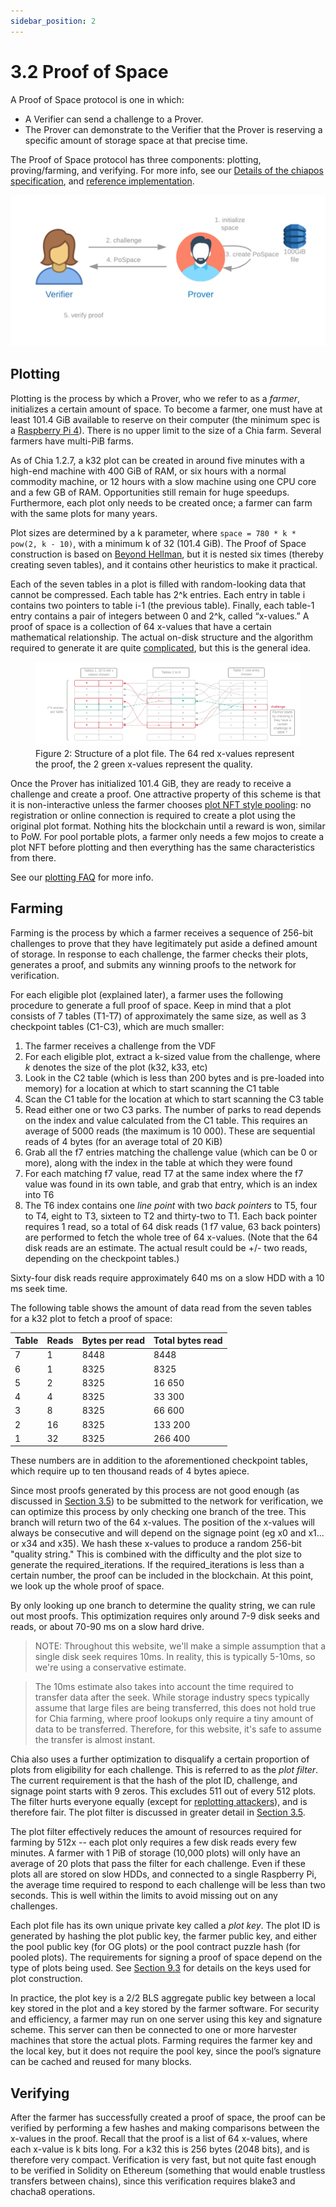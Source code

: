 ```yaml
---
sidebar_position: 2
---
```


# 3.2 Proof of Space

A Proof of Space protocol is one in which:
* A Verifier can send a challenge to a Prover.
* The Prover can demonstrate to the Verifier that the Prover is reserving a specific amount of storage space at that precise time.

The Proof of Space protocol has three components: plotting, proving/farming, and verifying. For more info, see our [Details of the chiapos specification](https://www.chia.net/assets/Chia_Proof_of_Space_Construction_v1.1.pdf), and [reference implementation](https://github.com/Chia-Network/chiapos).

![chia-architecture](/img/pospace.png)

## Plotting
Plotting is the process by which a Prover, who we refer to as a _farmer_, initializes a certain amount of space. To become a farmer, one must have at least 101.4 GiB available to reserve on their computer (the minimum spec is a [Raspberry Pi 4](https://github.com/Chia-Network/chia-blockchain/wiki/Raspberry-Pi "Running Chia on a Raspberry Pi 4")). There is no upper limit to the size of a Chia farm. Several farmers have multi-PiB farms.

As of Chia 1.2.7, a k32 plot can be created in around five minutes with a high-end machine with 400 GiB of RAM, or six hours with a normal commodity machine, or 12 hours with a slow machine using one CPU core and a few GB of RAM. Opportunities still remain for huge speedups. Furthermore, each plot only needs to be created once; a farmer can farm with the same plots for many years.

Plot sizes are determined by a k parameter, where `space = 780 * k * pow(2, k - 10)`, with a minimum k of 32 (101.4 GiB). The Proof of Space construction is based on [Beyond Hellman](https://eprint.iacr.org/2017/893.pdf "Beyond Hellman's Time-Memory Trade Offs with Applications to Proofs of Space"), but it is nested six times (thereby creating seven tables), and it contains other heuristics to make it practical.

Each of the seven tables in a plot is filled with random-looking data that cannot be compressed. Each table has 2^k entries. Each entry in table i contains two pointers to table i-1 (the previous table). Finally, each table-1 entry contains a pair of integers between 0 and 2^k, called “x-values.” A proof of space is a collection of 64 x-values that have a certain mathematical relationship. The actual on-disk structure and the algorithm required to generate it are quite [complicated](https://www.chia.net/assets/Chia_Proof_of_Space_Construction_v1.1.pdf), but this is the general idea.

<figure>
<img src="/img/plot.png" alt="drawing"/>
<figcaption>
Figure 2: Structure of a plot file. The 64 red x-values represent the proof, the 2 green x-values represent the quality.
</figcaption>
</figure>

Once the Prover has initialized 101.4 GiB, they are ready to receive a challenge and create a proof. One attractive property of this scheme is that it is non-interactive unless the farmer chooses [plot NFT style pooling](/docs/02architecture/p2p-system#pools): no registration or online connection is required to create a plot using the original plot format. Nothing hits the blockchain until a reward is won, similar to PoW. For pool portable plots, a farmer only needs a few mojos to create a plot NFT before plotting and then everything has the same characteristics from there.

See our [plotting FAQ](https://github.com/Chia-Network/chia-blockchain/wiki/FAQ#plotting "Chia plotting FAQ") for more info.

## Farming
Farming is the process by which a farmer receives a sequence of 256-bit challenges to prove that they have legitimately put aside a defined amount of storage. In response to each challenge, the farmer checks their plots, generates a proof, and submits any winning proofs to the network for verification.

For each eligible plot (explained later), a farmer uses the following procedure to generate a full proof of space. Keep in mind that a plot consists of 7 tables (T1-T7) of approximately the same size, as well as 3 checkpoint tables (C1-C3), which are much smaller:
1. The farmer receives a challenge from the VDF
2. For each eligible plot, extract a k-sized value from the challenge, where _k_ denotes the size of the plot (k32, k33, etc)
3. Look in the C2 table (which is less than 200 bytes and is pre-loaded into memory) for a location at which to start scanning the C1 table
4. Scan the C1 table for the location at which to start scanning the C3 table
5. Read either one or two C3 parks. The number of parks to read depends on the index and value calculated from the C1 table. This requires an average of 5000 reads (the maximum is 10 000). These are sequential reads of 4 bytes (for an average total of 20 KiB)
6. Grab all the f7 entries matching the challenge value (which can be 0 or more), along with the index in the table at which they were found
7. For each matching f7 value, read T7 at the same index where the f7 value was found in its own table, and grab that entry, which is an index into T6
8. The T6 index contains one _line point_ with two _back pointers_ to T5, four to T4, eight to T3, sixteen to T2 and thirty-two to T1. Each back pointer requires 1 read, so a total of 64 disk reads (1 f7 value, 63 back pointers) are performed to fetch the whole tree of 64 x-values. (Note that the 64 disk reads are an estimate. The actual result could be +/- two reads, depending on the checkpoint tables.)

Sixty-four disk reads require approximately 640 ms on a slow HDD with a 10 ms seek time.

The following table shows the amount of data read from the seven tables for a k32 plot to fetch a proof of space:

Table | Reads | Bytes per read | Total bytes read
------|-------|----------------|-----------------
7     | 1     | 8448           | 8448
6     | 1     | 8325           | 8325
5     | 2     | 8325           | 16 650
4     | 4     | 8325           | 33 300
3     | 8     | 8325           | 66 600
2     | 16    | 8325           | 133 200
1     | 32    | 8325           | 266 400

These numbers are in addition to the aforementioned checkpoint tables, which require up to ten thousand reads of 4 bytes apiece.

Since most proofs generated by this process are not good enough (as discussed in [Section 3.5](/docs/03consensus/signage_points_and_infusion_points "Section 3.5: Signage Points and Infusion Points")) to be submitted to the network for verification, we can optimize this process by only checking one branch of the tree. This branch will return two of the 64 x-values. The position of the x-values will always be consecutive and will depend on the signage point (eg x0 and x1... or x34 and x35). We hash these x-values to produce a random 256-bit "quality string." This is combined with the difficulty and the plot size to generate the required_iterations. If the required_iterations is less than a certain number, the proof can be included in the blockchain. At this point, we look up the whole proof of space.

By only looking up one branch to determine the quality string, we can rule out most proofs. This optimization requires only around 7-9 disk seeks and reads, or about 70-90 ms on a slow hard drive.

> NOTE: Throughout this website, we'll make a simple assumption that a single disk seek requires 10ms. In reality, this is typically 5-10ms, so we're using a conservative estimate.
  
> The 10ms estimate also takes into account the time required to transfer data after the seek. While storage industry specs typically assume that large files are being transferred, this does not hold true for Chia farming, where proof lookups only require a tiny amount of data to be transferred. Therefore, for this website, it's safe to assume the transfer is almost instant.

Chia also uses a further optimization to disqualify a certain proportion of plots from eligibility for each challenge. This is referred to as the _plot filter_. The current requirement is that the hash of the plot ID, challenge, and signage point starts with 9 zeros. This excludes 511 out of every 512 plots. The filter hurts everyone equally (except for [replotting attackers](/docs/03consensus/attacks_and_countermeasures#short-range-replotting-attack "Section 3.14: Short Range Replotting Attack")), and is therefore fair. The plot filter is discussed in greater detail in [Section 3.5](/docs/03consensus/signage_points_and_infusion_points "Section 3.5: Signage Points and Infusion Points").

The plot filter effectively reduces the amount of resources required for farming by 512x -- each plot only requires a few disk reads every few minutes. A farmer with 1 PiB of storage (10,000 plots) will only have an average of 20 plots that pass the filter for each challenge. Even if these plots all are stored on slow HDDs, and connected to a single Raspberry Pi, the average time required to respond to each challenge will be less than two seconds. This is well within the limits to avoid missing out on any challenges.

Each plot file has its own unique private key called a _plot key_. The plot ID is generated by hashing the plot public key, the farmer public key, and either the pool public key (for OG plots) or the pool contract puzzle hash (for pooled plots). The requirements for signing a proof of space depend on the type of plots being used. See [Section 9.3](/docs/09keys/plot_public_keys "Section 9.3: Public Plot Keys") for details on the keys used for plot construction.

In practice, the plot key is a 2/2 BLS aggregate public key between a local key stored in the plot and a key stored by the farmer software. For security and efficiency, a farmer may run on one server using this key and signature scheme. This server can then be connected to one or more harvester machines that store the actual plots. Farming requires the farmer key and the local key, but it does not require the pool key, since the pool’s signature can be cached and reused for many blocks.

## Verifying
After the farmer has successfully created a proof of space, the proof can be verified by performing a few hashes and making comparisons between the x-values in the proof. Recall that the proof is a list of 64 x-values, where each x-value is k bits long. For a k32 this is 256 bytes (2048 bits), and is therefore very compact. Verification is very fast, but not quite fast enough to be verified in Solidity on Ethereum (something that would enable trustless transfers between chains), since this verification requires blake3 and chacha8 operations.
